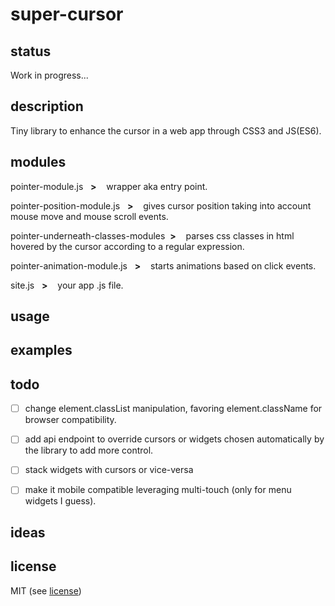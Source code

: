 # super-cursor

## status
Work in progress...

## description
Tiny library to enhance the cursor in a web app through CSS3 and JS(ES6).

## modules

pointer-module.js &nbsp;&nbsp;**>** &nbsp;&nbsp; wrapper aka entry point.

pointer-position-module.js &nbsp;&nbsp;**>** &nbsp;&nbsp; gives cursor position taking into account mouse move and mouse scroll events.

pointer-underneath-classes-modules&nbsp;&nbsp;**>** &nbsp;&nbsp; parses css classes in html hovered by the cursor according to a regular expression.

pointer-animation-module.js &nbsp;&nbsp;**>** &nbsp;&nbsp; starts animations based on click events.

site.js &nbsp;&nbsp;**>** &nbsp;&nbsp; your app .js file.

## usage

## examples

## todo

- [ ] change element.classList manipulation, favoring element.className for browser compatibility.
- [ ] add api endpoint to override cursors or widgets chosen automatically by the library to add more control.
- [ ] stack widgets with cursors or vice-versa
- [ ] make it mobile compatible leveraging multi-touch (only for menu widgets I guess).


## ideas

## license
MIT (see [license](LICENSE))
